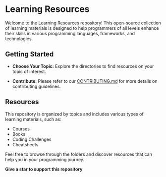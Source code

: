 # Learning Resources

Welcome to the Learning Resources repository! This open-source collection of learning materials is designed to help programmers of all levels enhance their skills in various programming languages, frameworks, and technologies.

## Getting Started

- **Choose Your Topic:** Explore the directories to find resources on your topic of interest.

- **Contribute:** Please refer to our [CONTRIBUTING.md](CONTRIBUTING.md) for more details on contributing guidelines.

## Resources

This repository is organized by topics and includes various types of learning materials, such as:

- Courses
- Books
- Coding Challenges
- Cheatsheets

Feel free to browse through the folders and discover resources that can help you in your programming journey.

**Give a star to support this repository**

